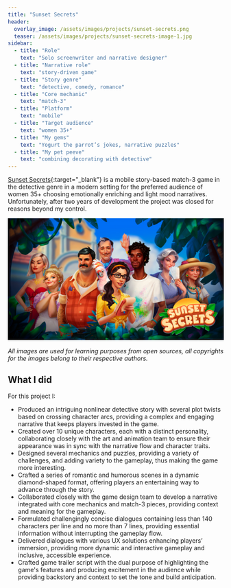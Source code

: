 ```yaml
---
title: "Sunset Secrets"
header:
  overlay_image: /assets/images/projects/sunset-secrets.png
  teaser: /assets/images/projects/sunset-secrets-image-1.jpg
sidebar:
  - title: "Role"
    text: "Solo screenwriter and narrative designer"
  - title: "Narrative role"
    text: "story-driven game"
  - title: "Story genre"
    text: "detective, comedy, romance"
  - title: "Core mechanic"
    text: "match-3"
  - title: "Platform"
    text: "mobile"
  - title: "Target audience"
    text: "women 35+"
  - title: "My gems"
    text: "Yogurt the parrot’s jokes, narrative puzzles"
  - title: "My pet peeve"
    text: "combining decorating with detective"
---
```


[Sunset Secrets](https://doudougames.ru/){:target="\_blank"} is a mobile story-based match-3 game in the detective genre in a modern setting for the preferred audience of women 35+ choosing emotionally enriching and light mood narratives. Unfortunately, after two years of development the project was closed for reasons beyond my control.

![image-left](/assets/images/projects/sunset-secrets-image-1.jpg)

_All images are used for learning purposes from open sources, all copyrights for the images belong to their respective authors._

## What I did

For this project I:

- Produced an intriguing nonlinear detective story with several plot twists based on crossing character arcs, providing a complex and engaging narrative that keeps players invested in the game.
- Created over 10 unique characters, each with a distinct personality, collaborating closely with the art and animation team to ensure their appearance was in sync with the narrative flow and character traits.
- Designed several mechanics and puzzles, providing a variety of challenges, and adding variety to the gameplay, thus making the game more interesting.
- Crafted a series of romantic and humorous scenes in a dynamic diamond-shaped format, offering players an entertaining way to advance through the story.
- Collaborated closely with the game design team to develop a narrative integrated with core mechanics and match-3 pieces, providing context and meaning for the gameplay.
- Formulated challengingly concise dialogues containing less than 140 characters per line and no more than 7 lines, providing essential information without interrupting the gameplay flow.
- Delivered dialogues with various UX solutions enhancing players’ immersion, providing more dynamic and interactive gameplay and inclusive, accessible experience.
- Crafted game trailer script with the dual purpose of highlighting the game's features and producing excitement in the audience while providing backstory and context to set the tone and build anticipation.
